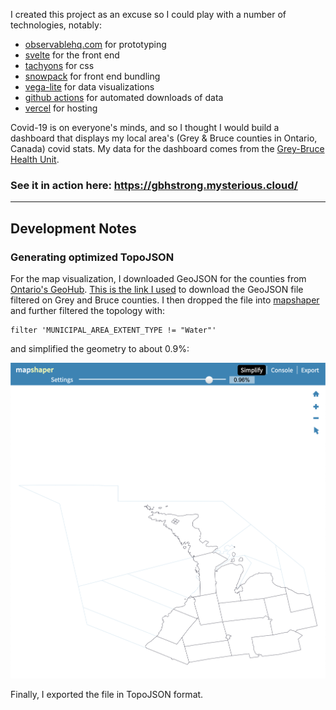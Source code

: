 I created this project as an excuse so I could play with a number of technologies, notably:

* [observablehq.com](https://observablehq.com/@mskullcap/kincardinestrong) for prototyping
* [svelte](https://svelte.dev/) for the front end
* [tachyons](https://tachyons.io/) for css
* [snowpack](https://www.snowpack.dev/) for front end bundling
* [vega-lite](https://vega.github.io/vega-lite/) for data visualizations
* [github actions](https://github.com/features/actions) for automated downloads of data
* [vercel](https://vercel.com/) for hosting

Covid-19 is on everyone's minds, and so I thought I would build a dashboard that displays my local area's 
(Grey & Bruce counties in Ontario, Canada) covid stats.  My data for the dashboard comes from the 
[Grey-Bruce Health Unit](https://www.publichealthgreybruce.on.ca/).

### See it in action here: https://gbhstrong.mysterious.cloud/

---
## Development Notes

### Generating optimized TopoJSON

For the map visualization, I downloaded GeoJSON for the counties from 
[Ontario's GeoHub](https://geohub.lio.gov.on.ca/datasets/64fb702e16204c3e88b528d9759f1174_14?geometry=-89.329%2C43.166%2C-72.025%2C45.906). [This is the link I used](https://opendata.arcgis.com/datasets/64fb702e16204c3e88b528d9759f1174_14.geojson?where=%20(UPPER_TIER_MUNICIPALITY%20%3D%20'COUNTY%20OF%20BRUCE'%20OR%20UPPER_TIER_MUNICIPALITY%20%3D%20'COUNTY%20OF%20GREY')
) to download the GeoJSON file filtered on Grey and Bruce counties.  I then dropped the file
into [mapshaper](https://mapshaper.org/) and further filtered the topology with:
```
filter 'MUNICIPAL_AREA_EXTENT_TYPE != "Water"'
```
and simplified the geometry to about 0.9%:

![](Screen%20Shot%202021-01-05%20at%209.56.02%20AM.png)

Finally, I exported the file in TopoJSON format.